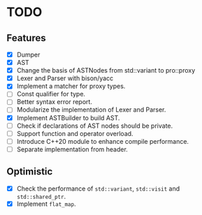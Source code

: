 # TODO

## Features

- [x] Dumper
- [x] AST
- [x] Change the basis of ASTNodes from std::variant to pro::proxy
- [x] Lexer and Parser with bison/yacc
- [x] Implement a matcher for proxy types.
- [ ] Const qualifier for type.
- [ ] Better syntax error report.
- [ ] Modularize the implementation of Lexer and Parser.
- [x] Implement ASTBuilder to build AST.
- [ ] Check if declarations of AST nodes should be private.
- [ ] Support function and operator overload.
- [ ] Introduce C++20 module to enhance compile performance.
- [ ] Separate implementation from header.

## Optimistic

- [x] Check the performance of `std::variant`, `std::visit` and `std::shared_ptr`.
- [x] Implement `flat_map`.